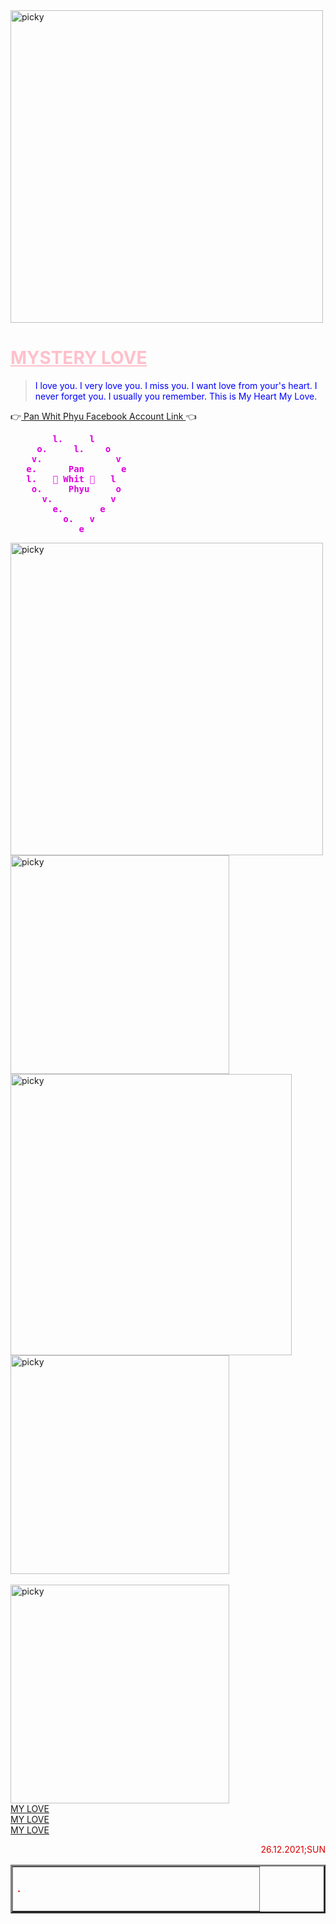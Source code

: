 <!doctype html>
<html> 
 <head> 
  <title> My Love </title> 
 </head> 
 <body> 
  <img src="https://i.ibb.co/7YfBDdj/received-1000892587304885.jpg" with="800" height="500" alt="picky">
  <h1><font color="pink"> <ins> MYSTERY LOVE </ins></font></h1>
  <p align="justify"><font color="blue"></font></p> 
  <blockquote> <font color="blue">I love you. I very love you. I miss you. I want love from your's heart. I never forget you. I usually you remember. This is My Heart My Love.</font> </blockquote>
<p>👉<a href="https://www.facebook.com/daw.t.soe.904750"> Pan Whit Phyu Facebook Account Link </a>👈</p>
  <p></p> <font color="yellow grey"><b><pre>        l.     l  
     o.     l.    o
    v.              v
   e.      Pan       e
   l.   💝 Whit 💝   l
    o.     Phyu     o
      v.           v
        e.       e
          o.   v
             e   </pre></b></font> 
  <img src="https://i.ibb.co/bsZ8y87/PWP.jpg" with="100" height="500" alt="picky"> 
  <br> 
  <img src="https://i.ibb.co/10QbKJ6/PWP6.jpg" with="350" height="350" alt="picky"> 
  <br> 
  <img src="https://i.ibb.co/0CyMSSW/PWP2.jpg" with="450" height="450" alt="picky"> 
  <br> 
  <img src="https://i.ibb.co/4RnRRYT/PWP8.jpg" with="350" height="350" alt="picky"> 
  <br> 
  <br> 
  <img src="https://i.ibb.co/YL5dYyd/PWP7.jpg"with="350" height="350" alt="picky"> 
  <br> <a href="https://ibb.co/M78r4Hy">MY LOVE</a> 
  <br> <a href="https://ibb.co/0hdJTV5">MY LOVE</a> 
  <br> <a href="https://ibb.co/rHtC7pR">MY LOVE</a> 
  <br> 
  <p align="right"><font color="Dark blue"> 26.12.2021;SUN </font></p>
  <table id="header" border="3px" cellpadding="0" cellspacing="2" with="100%"> 
   <tbody> 
    <tr> 
     <td> <marquee direction="right" behavior=""> 
       <font color="Dark yellow"><h4>........................ 😘<i>Pyae Phyoe Aung</i>😘 ......................</h4></font> 
      </marquee> </td> 
    </tr> 
   </tbody> 
  </table> 
 </body>
</html>
